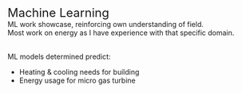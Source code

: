 <font size="5">Machine Learning</font><br>
ML work showcase, reinforcing own understanding of field.<br>
Most work on energy as I have experience with that specific domain.<br><br>

ML models determined predict:<br>
* Heating & cooling needs for building
* Energy usage for micro gas turbine